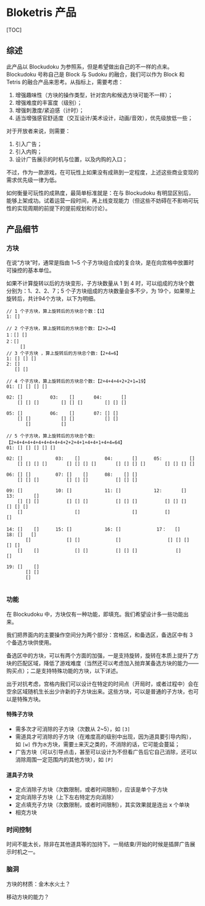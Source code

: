 # Bloketris 产品

[TOC]

## 综述

此产品以 Blockudoku 为参照系，但是希望做出自己的不一样的点来。Blockudoku 号称自己是 Block 与 Sudoku 的融合，我们可以作为 Block 和 Tetris 的融合产品来思考。从指标上，需要考虑：

1. 增强趣味性（方块的操作类型，针对宫内和候选方块可能不一样）；
2. 增强难度的丰富度（级别）；
3. 增强刺激度/紧迫感（计时）；
4. 适当增强感官舒适度（交互设计/美术设计，动画/音效），优先级放低一些；

对于开放者来说，则需要：

1. 引入广告；
2. 引入内购；
3. 设计广告展示的时机与位置，以及内购的入口；

不过，作为一款游戏，在可玩性上如果没有成熟到一定程度，上述这些商业变现的需求优先级一律为低。

如何衡量可玩性的成熟度，最简单标准就是：在与 Blockudoku 有明显区别后，能够上架成功。试着运营一段时间，再上线变现能力（但这些不妨碍在不影响可玩性的实现周期的前提下的提前规划和讨论）。

## 产品细节

### 方块

在说“方块”时，通常是指由 1~5 个子方块组合成的复合块，是在向宫格中放置时可操控的基本单位。

如果不计算旋转以后的方块变形，子方块数量从 1 到 4 时，可以组成的方块个数分别为：1、2、2、7；5 个子方块组成的方块数量会多不少，为 19个，如果带上旋转后，共计94个方块，以下为明细。

```
// 1 个子方块，算上旋转后的方块总个数：【1】
1: []

// 2 个子方块，算上旋转后的方块总个数:【2+2=4】
1：[] []  
2：[]
     []
// 3 个子方块 ，算上旋转后的方块总个数:【2+4=6】
1: [] [] []
2: []
   [] []

// 4 个子方块，算上旋转后的方块总个数:【2+4+4+4+2+2+1=19】
01: [] [] [] []

02: []          03:    []       04:       []
    [] [] []        [] [] []        [] [] []

05: []          06:    []       07: [] []
    [] []           [] []           [] []
       []           []

// 5 个子方块，算上旋转后的方块总个数:【2+4+4+4+4+4+4+4+4+4+2+2+4+1+4+4+1+4+4=64】
01: [] [] [] [] []

02: []            03:    []         04:       []      05:          []
    [] [] [] []       [] [] [] []       [] [] [] []       [] [] [] []
   
06: [] []         07: []    []      08:    [] []
    [] [] []          [] [] []          [] [] []

09: []            10: []            11: []            12:       []      13:       []
    [] [] []          [] [] []          [] [] []          [] [] []          [] [] []
    []                   []                   []          []                   []

14: []    []      15: []            16: []             17：   []         18: []   []
       []             [] []             []                 [] [] []          [] []
    []    []             [] []          [] [] []              []                []
    
19: []    []
       [] []
       []
       
```

### 功能

在 Blockudoku 中，方块仅有一种功能，即填充。我们希望设计多一些功能出来。

我们把界面内的主要操作空间分为两个部分：宫格区，和备选区，备选区中有 3 个备选方块供使用。

备选区中的方块，可以有两个方面的加强，一是支持旋转，旋转在本质上提升了方块的匹配区域，降低了游戏难度（当然还可以考虑加入抛弃某备选方块的能力——购买点）；二是支持特殊功能的方块，以下详述。

出于对抗考虑，宫格内我们可以设计在特定的时间点（开局时，或者过程中）会在空余区域随机生长出少许新的子方块出来。这些方块，可以是普通的子方块，也可以是特殊方块。

#### 特殊子方块

- 需多次才可消除的子方块（次数从 2~5），如 `[3]`
- 需道具才可消除的子方块（在难度高的级别中出现，因为道具要引导内购），如 `[w]` 作为`水`方块，需要`土`来灭之类的，不消除的话，它可能会蔓延；
- 广告方块（可以引导点击，甚至可以设计为不但看广告后它自己消除，还可以消除周围一定范围内的其他方块），如 `[P]`

#### 道具子方块

- 定点消除子方块（次数限制，或者时间限制），应该是单个子方块
- 定向消除子方块（上下左右特定方向消除）
- 定点填充子方块（次数限制，或者时间限制），其实效果就是连出 x 个单块
- 相克方块

### 时间控制

时间不能太长，除非在其他道具等的加持下。一局结束/开始的时候是插屏广告展示时机之一。

### 脑洞

方块的材质：金木水火土？

移动方块的能力？